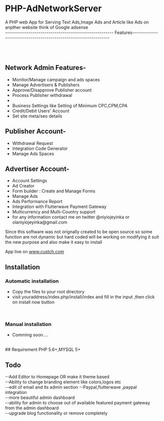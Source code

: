 # PHP-AdNetworkServer
A PHP web App for Serving Text Ads,Image Ads and Article like Ads on anpther website think of Google adsense
<br>
------------------------------------------------------- Features------------------------------------------------------------------



<br><br>
## Network Admin Features-
<ul>
<li>Monitor/Manage campaign and ads spaces</li>
<li>Manage Advertisers & Publishers</li>
<li>Approve/Disapprove Publisher account</li>
<li>Process Publisher withdrawal <li>
<li>Business Settings like Setting of Minimum CPC,CPM,CPA</li>
<li>Credit/Debit Users' Account</li>
<li>Set site meta/seo details </li>

</ul>


## Publisher Account-

<ul>
	<li>Withdrawal Request</li>
<li>Integration Code Generator</li>
<li>Manage Ads Spaces</li>

</ul>

## Advertiser Account-
<ul>

<li>Account Settings</li>
<li>Ad Creator</li>
<li>Form builder : Create and Manage Forms </li>
<li>Manage Ads</li>
<li>Ads Performance Report </li>
<li>Integration with Flutterwave Payment Gateway</li>
<li>Multicurrency and Multi-Country support</li>
<li>for any information contact me on twitter @niyiojeyinka or olaniyiojeyinka@gmail.com</li>
</ul>

Since  this software was not orignally created to be open source so some function are not dynamic but hard coded
will be working on modifying it suit the new purpose and also make it easy to install

App live on www.custch.com

## Installation

### Automatic installation
<ul>
	<li>Copy the files to your root directory</li>
	<li>visit youraddress/index.php/install/index  and fill in the input ,then click on install now button</li>

</ul>

<br>

### Manual installation
<ul>
	<li>Comming soon....</li>
	

</ul>

<br>
## Requirement
PHP 5.6+,MYSQL 5+ 


## Todo
--Add Editor to Homepage OR make it theme based<br>
--Ability to change branding element like colors,logos etc<br>
--edit of email and its admin section
--Paypal,flutterwave ,paypal integration<br>
--more beautiful admin dashboard<br>
--ability for admin to choose out of available featured payment gateway from the admin dashboard<br>
--upgrade blog functionality or remove completely
